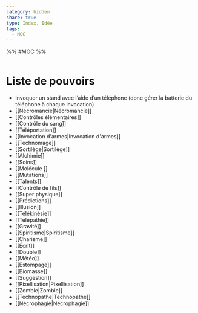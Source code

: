 ```yaml
---
category: hidden
share: true
type: Index, Idée
tags:
  - MOC
---
```


%% #MOC %%

```folderv
```

# Liste de pouvoirs
- Invoquer un stand avec l’aide d’un téléphone (donc gérer la batterie du téléphone à chaque invocation)
- [[Nécromancie|Nécromancie]]
- [[Contrôles élémentaires]]
- [[Contrôle du sang]]
- [[Téléportation]]
- [[Invocation d'armes|Invocation d'armes]]
- [[Technomage]]
- [[Sortilège|Sortilège]]
- [[Alchimie]]
- [[Soins]]
- [[Molécule ]]
- [[Mutations]]
- [[Talents]]
- [[Contrôle de fils]]
- [[Super physique]]
- [[Prédictions]]
- [[Illusion]]
- [[Télékinésie]]
- [[Télépathie]]
- [[Gravité]]
- [[Spiritisme|Spiritisme]]
- [[Charisme]]
- [[Écrit]]
- [[Double]]
- [[Météo]]
- [[Estompage]]
- [[Biomasse]]
- [[Suggestion]]
- [[Pixellisation|Pixellisation]]
- [[Zombie|Zombie]]
- [[Technopathe|Technopathe]]
- [[Nécrophagie|Nécrophagie]]